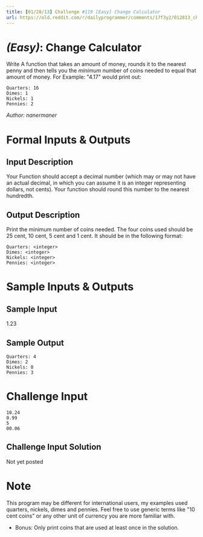 ```yaml
---
title: [01/28/13] Challenge #119 [Easy] Change Calculator
url: https://old.reddit.com/r/dailyprogrammer/comments/17f3y2/012813_challenge_119_easy_change_calculator/
---
```



# [](#EasyIcon) *(Easy)*: Change Calculator
Write A function that takes an amount of money, rounds it to the nearest penny and then tells you the *minimum* number of coins needed to equal that amount of money. For Example: "4.17" would print out:

    Quarters: 16
    Dimes: 1
    Nickels: 1
    Pennies: 2


*Author: nanermaner*
# Formal Inputs & Outputs
## Input Description
Your Function should accept a decimal number (which may or may not have an actual decimal, in which you can assume it is an integer representing dollars, not cents). Your function should round this number to the nearest hundredth.
## Output Description
Print the minimum number of coins needed. The four coins used should be 25 cent, 10 cent, 5 cent and 1 cent. It should be in the following format:

    Quarters: <integer>
    Dimes: <integer>
    Nickels: <integer>
    Pennies: <integer>

# Sample Inputs & Outputs
## Sample Input
1.23
## Sample Output
    Quarters: 4
    Dimes: 2
    Nickels: 0
    Pennies: 3
# Challenge Input
    10.24
    0.99
    5
    00.06
## Challenge Input Solution
Not yet posted
# Note
This program may be different for international users, my examples used quarters, nickels, dimes and pennies. Feel free to use generic terms like "10 cent coins" or any other unit of currency you are more familiar with.

* Bonus: Only print coins that are used at least once in the solution.

				